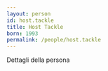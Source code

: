 ```yaml
---
layout: person
id: host.tackle
title: Host Tackle
born: 1993
permalink: /people/host.tackle
---
```


Dettagli della persona 